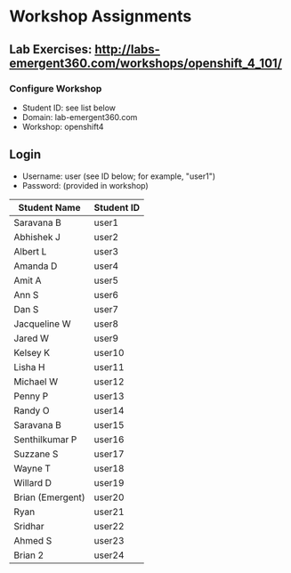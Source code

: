 # Workshop Assignments
## Lab Exercises: http://labs-emergent360.com/workshops/openshift_4_101/
### Configure Workshop
- Student ID: see list below
- Domain: lab-emergent360.com
- Workshop: openshift4

## Login
- Username: user<id> (see ID below; for example, "user1")
- Password: (provided in workshop)

|Student Name |Student ID|
|------------ | ---------------|
|	Saravana	B	|	user1	|
|	Abhishek	J	|	user2	|
|	Albert	L	|	user3	|
|	Amanda	D	|	user4	|
|	Amit	A	|	user5	|
|	Ann	S	|	user6	|
|	Dan	S	|	user7	|
|	Jacqueline	W	|	user8	|
|	Jared	W	|	user9	|
|	Kelsey	K	|	user10	|
|	Lisha	H	|	user11	|
|	Michael	W	|	user12	|
|	Penny	P	|	user13	|
|	Randy	O	|	user14	|
|	Saravana	B	|	user15	|
|	Senthilkumar	P	|	user16	|
|	Suzzane	S	|	user17	|
|	Wayne	T	|	user18	|
|	Willard	D	|	user19	|
| Brian (Emergent) | user20 |
  | Ryan | user21 |
  | Sridhar | user22 |
  | Ahmed S | user23 |
  | Brian 2 | user24 |
